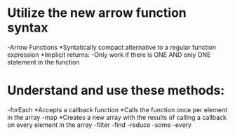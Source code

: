 # Utilize the new arrow function syntax
-Arrow Functions 
    *Syntatically compact alternative to a regular function expression
    *Implicit returns:
        -Only work if there is ONE AND only ONE statement in the function 

# Understand and use these methods:
-forEach
    *Accepts a callback function 
    *Calls the function once per element in the array
-map
    *Creates a new array with the results of calling a callback on every element in the array
-filter
-find
-reduce
-some
-every
